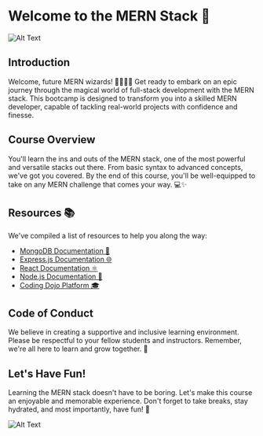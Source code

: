 # Welcome to the MERN Stack 🚀

![Alt Text](https://th.bing.com/th/id/R.49e874ad22c1d7200fb77317a3329020?rik=MH7pH7ix2jN%2fSw&pid=ImgRaw&r=0)

## Introduction
Welcome, future MERN wizards! 🧙‍♂️🧙‍♀️ Get ready to embark on an epic journey through the magical world of full-stack development with the MERN stack. This bootcamp is designed to transform you into a skilled MERN developer, capable of tackling real-world projects with confidence and finesse.

## Course Overview
You'll learn the ins and outs of the MERN stack, one of the most powerful and versatile stacks out there. From basic syntax to advanced concepts, we've got you covered. By the end of this course, you'll be well-equipped to take on any MERN challenge that comes your way. 💻✨

## Resources 📚
We've compiled a list of resources to help you along the way:
- [MongoDB Documentation 📖](https://docs.mongodb.com/)
- [Express.js Documentation 🌐](https://expressjs.com/)
- [React Documentation ⚛️](https://reactjs.org/docs/getting-started.html)
- [Node.js Documentation 📘](https://nodejs.org/en/docs/)
- [Coding Dojo Platform 🎓](https://login.codingdojo.africa/dashboard)

## Code of Conduct
We believe in creating a supportive and inclusive learning environment. Please be respectful to your fellow students and instructors. Remember, we're all here to learn and grow together. 🌱

## Let's Have Fun!
Learning the MERN stack doesn't have to be boring. Let's make this course an enjoyable and memorable experience. Don't forget to take breaks, stay hydrated, and most importantly, have fun! 🎉

![Alt Text](https://i.pinimg.com/originals/81/17/8b/81178b47a8598f0c81c4799f2cdd4057.gif)

